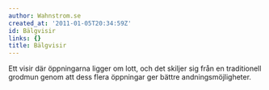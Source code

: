 ```yaml
---
author: Wahnstrom.se
created_at: '2011-01-05T20:34:59Z'
id: Bälgvisir
links: {}
title: Bälgvisir
---
```


Ett visir där öppningarna ligger om lott, och det skiljer sig från en traditionell grodmun genom att
dess flera öppningar ger bättre andningsmöjligheter.